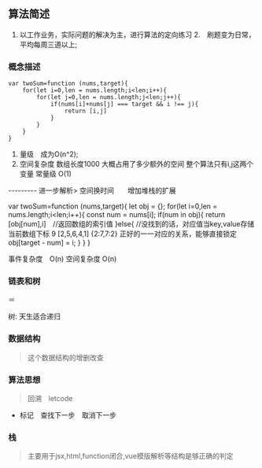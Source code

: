 ## 算法简述
1. 以工作业务，实际问题的解决为主，进行算法的定向练习
2.　刷题变为日常，平均每周三道以上;


### 概念描述
    var twoSum=function (nums,target){
        for(let i=0,len = nums.length;i<len;i++){
            for(let j=0,len = nums.length;j<len;j++){
                if(nums[i]+nums[j] === target && i !== j){
                    return [i,j]
                }
            }
        }
    }

1. 量级　成为O(n^2);
2. 空间复杂度  数组长度1000  大概占用了多少额外的空间 整个算法只有i,j这两个变量 常量级 O(1)

--------- 进一步解析>  空间换时间　　增加堆栈的扩展

var twoSum=function (nums,target){
    let obj = {};
    for(let i=0,len = nums.length;i<len;i++){
       const num = nums[i];
       if(num in obj){
         return [obj[num],i]　//返回数组的索引值
       }else{
        //没找到的话，对应值当key,value存储当前数组下标  9 [2,5,6,4,1]  {2:7,7:2}  正好的一一对应的关系，能够直接锁定
         obj[target - num] = i;
       }
    }
}
        
事件复杂度　O(n)    空间复杂度 O(n)


### 链表和树
＝

树: 天生适合递归

### 数据结构
> 这个数据结构的增删改查

### 算法思想
> 回溯　letcode
+ 标记　查找下一步　取消下一步
 
### 栈
> 主要用于jsx,html,function闭合,vue模版解析等结构是够正确的判定
